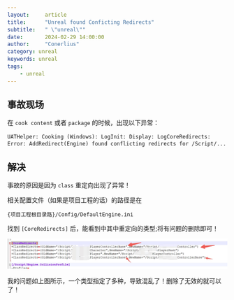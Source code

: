 ```yaml
---
layout:     article
title:      "Unreal found Conficting Redirects"
subtitle:   " \"unreal\""
date:       2024-02-29 14:00:00
author:     "Conerlius"
category: unreal
keywords: unreal
tags:
    - unreal
---
```


## 事故现场

在 `cook content` 或者 `package` 的时候，出现以下异常：

```
UATHelper: Cooking (Windows): LogInit: Display: LogCoreRedirects: Error: AddRedirect(Engine) found conflicting redirects for /Script/...
```

## 解决

事故的原因是因为 `class` 重定向出现了异常！

相关配置文件（如果是项目工程的话）的路径是在

```
{项目工程根目录路}/Config/DefaultEngine.ini
```

找到 `[CoreRedirects]` 后，能看到中其中重定向的类型;将有问题的删除即可！

![png](/images/computer/game/ue/problems/found_Conficting_Redirects.jpg)

我的问题如上图所示，一个类型指定了多种，导致混乱了！删除了无效的就可以了！
